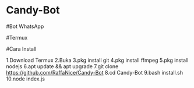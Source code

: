 # Candy-Bot


#Bot WhatsApp


#Termux

#Cara Install


1.Download Termux
2.Buka
3.pkg install git
4.pkg install ffmpeg
5.pkg install nodejs
6.apt update && apt upgrade
7.git clone https://github.com/RaffaNice/Candy-Bot
8.cd Candy-Bot
9.bash install.sh
10.node index.js
